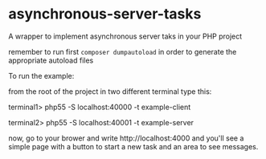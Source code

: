 # asynchronous-server-tasks
A wrapper to implement asynchronous server taks in your PHP project


remember to run first ```composer dumpautoload``` in order to generate the appropriate autoload files


To run the example:

from the root of the project in two different terminal type this:

terminal1> php55 -S localhost:40000 -t example-client 

terminal2> php55 -S localhost:40001 -t example-server

now, go to your brower and write http://localhost:4000 and you'll see a simple page with a button to start a new task
and an area to see messages.
